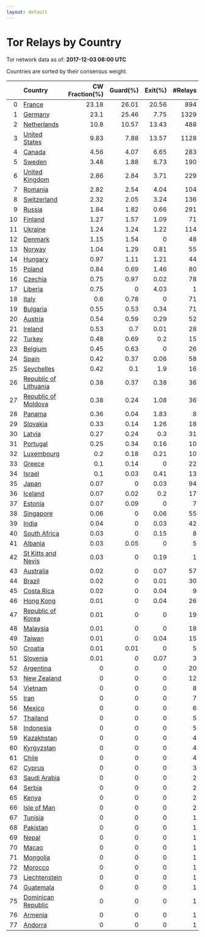 ```yaml
---
layout: default
---
```



# Tor Relays by Country

Tor network data as of: **2017-12-03 08:00 UTC**

Countries are sorted by their consensus weight.

|    | Country                                                                  |   CW Fraction(%) |   Guard(%) |   Exit(%) |   #Relays |
|---:|:-------------------------------------------------------------------------|-----------------:|-----------:|----------:|----------:|
|  0 | [France](https://atlas.torproject.org/#search/country:fr)                |            23.18 |      26.01 |     20.56 |       894 |
|  1 | [Germany](https://atlas.torproject.org/#search/country:de)               |            23.1  |      25.46 |      7.75 |      1329 |
|  2 | [Netherlands](https://atlas.torproject.org/#search/country:nl)           |            10.8  |      10.57 |     13.43 |       488 |
|  3 | [United States](https://atlas.torproject.org/#search/country:us)         |             9.83 |       7.88 |     13.57 |      1128 |
|  4 | [Canada](https://atlas.torproject.org/#search/country:ca)                |             4.56 |       4.07 |      6.65 |       283 |
|  5 | [Sweden](https://atlas.torproject.org/#search/country:se)                |             3.48 |       1.88 |      6.73 |       190 |
|  6 | [United Kingdom](https://atlas.torproject.org/#search/country:gb)        |             2.86 |       2.84 |      3.71 |       229 |
|  7 | [Romania](https://atlas.torproject.org/#search/country:ro)               |             2.82 |       2.54 |      4.04 |       104 |
|  8 | [Switzerland](https://atlas.torproject.org/#search/country:ch)           |             2.32 |       2.05 |      3.24 |       136 |
|  9 | [Russia](https://atlas.torproject.org/#search/country:ru)                |             1.84 |       1.82 |      0.66 |       291 |
| 10 | [Finland](https://atlas.torproject.org/#search/country:fi)               |             1.27 |       1.57 |      1.09 |        71 |
| 11 | [Ukraine](https://atlas.torproject.org/#search/country:ua)               |             1.24 |       1.24 |      1.22 |       114 |
| 12 | [Denmark](https://atlas.torproject.org/#search/country:dk)               |             1.15 |       1.54 |      0    |        48 |
| 13 | [Norway](https://atlas.torproject.org/#search/country:no)                |             1.04 |       1.29 |      0.81 |        55 |
| 14 | [Hungary](https://atlas.torproject.org/#search/country:hu)               |             0.97 |       1.11 |      1.21 |        44 |
| 15 | [Poland](https://atlas.torproject.org/#search/country:pl)                |             0.84 |       0.69 |      1.46 |        80 |
| 16 | [Czechia](https://atlas.torproject.org/#search/country:cz)               |             0.75 |       0.97 |      0.02 |        78 |
| 17 | [Liberia](https://atlas.torproject.org/#search/country:lr)               |             0.75 |       0    |      4.03 |         1 |
| 18 | [Italy](https://atlas.torproject.org/#search/country:it)                 |             0.6  |       0.78 |      0    |        71 |
| 19 | [Bulgaria](https://atlas.torproject.org/#search/country:bg)              |             0.55 |       0.53 |      0.34 |        71 |
| 20 | [Austria](https://atlas.torproject.org/#search/country:at)               |             0.54 |       0.59 |      0.29 |        52 |
| 21 | [Ireland](https://atlas.torproject.org/#search/country:ie)               |             0.53 |       0.7  |      0.01 |        28 |
| 22 | [Turkey](https://atlas.torproject.org/#search/country:tr)                |             0.48 |       0.69 |      0.2  |        15 |
| 23 | [Belgium](https://atlas.torproject.org/#search/country:be)               |             0.45 |       0.63 |      0    |        26 |
| 24 | [Spain](https://atlas.torproject.org/#search/country:es)                 |             0.42 |       0.37 |      0.06 |        58 |
| 25 | [Seychelles](https://atlas.torproject.org/#search/country:sc)            |             0.42 |       0.1  |      1.9  |        16 |
| 26 | [Republic of Lithuania](https://atlas.torproject.org/#search/country:lt) |             0.38 |       0.37 |      0.38 |        36 |
| 27 | [Republic of Moldova](https://atlas.torproject.org/#search/country:md)   |             0.38 |       0.24 |      1.08 |        36 |
| 28 | [Panama](https://atlas.torproject.org/#search/country:pa)                |             0.36 |       0.04 |      1.83 |         8 |
| 29 | [Slovakia](https://atlas.torproject.org/#search/country:sk)              |             0.33 |       0.14 |      1.26 |        18 |
| 30 | [Latvia](https://atlas.torproject.org/#search/country:lv)                |             0.27 |       0.24 |      0.3  |        31 |
| 31 | [Portugal](https://atlas.torproject.org/#search/country:pt)              |             0.25 |       0.34 |      0.16 |        10 |
| 32 | [Luxembourg](https://atlas.torproject.org/#search/country:lu)            |             0.2  |       0.18 |      0.21 |        10 |
| 33 | [Greece](https://atlas.torproject.org/#search/country:gr)                |             0.1  |       0.14 |      0    |        22 |
| 34 | [Israel](https://atlas.torproject.org/#search/country:il)                |             0.1  |       0.03 |      0.41 |        13 |
| 35 | [Japan](https://atlas.torproject.org/#search/country:jp)                 |             0.07 |       0    |      0.03 |        94 |
| 36 | [Iceland](https://atlas.torproject.org/#search/country:is)               |             0.07 |       0.02 |      0.2  |        17 |
| 37 | [Estonia](https://atlas.torproject.org/#search/country:ee)               |             0.07 |       0.09 |      0    |         7 |
| 38 | [Singapore](https://atlas.torproject.org/#search/country:sg)             |             0.06 |       0    |      0.06 |        55 |
| 39 | [India](https://atlas.torproject.org/#search/country:in)                 |             0.04 |       0    |      0.03 |        42 |
| 40 | [South Africa](https://atlas.torproject.org/#search/country:za)          |             0.03 |       0    |      0.15 |         8 |
| 41 | [Albania](https://atlas.torproject.org/#search/country:al)               |             0.03 |       0.05 |      0    |         5 |
| 42 | [St Kitts and Nevis](https://atlas.torproject.org/#search/country:kn)    |             0.03 |       0    |      0.19 |         1 |
| 43 | [Australia](https://atlas.torproject.org/#search/country:au)             |             0.02 |       0    |      0.07 |        57 |
| 44 | [Brazil](https://atlas.torproject.org/#search/country:br)                |             0.02 |       0    |      0.01 |        30 |
| 45 | [Costa Rica](https://atlas.torproject.org/#search/country:cr)            |             0.02 |       0    |      0.04 |         9 |
| 46 | [Hong Kong](https://atlas.torproject.org/#search/country:hk)             |             0.01 |       0    |      0.04 |        26 |
| 47 | [Republic of Korea](https://atlas.torproject.org/#search/country:kr)     |             0.01 |       0    |      0    |        19 |
| 48 | [Malaysia](https://atlas.torproject.org/#search/country:my)              |             0.01 |       0    |      0    |        18 |
| 49 | [Taiwan](https://atlas.torproject.org/#search/country:tw)                |             0.01 |       0    |      0.04 |        15 |
| 50 | [Croatia](https://atlas.torproject.org/#search/country:hr)               |             0.01 |       0.01 |      0    |         5 |
| 51 | [Slovenia](https://atlas.torproject.org/#search/country:si)              |             0.01 |       0    |      0.07 |         3 |
| 52 | [Argentina](https://atlas.torproject.org/#search/country:ar)             |             0    |       0    |      0    |        20 |
| 53 | [New Zealand](https://atlas.torproject.org/#search/country:nz)           |             0    |       0    |      0    |        12 |
| 54 | [Vietnam](https://atlas.torproject.org/#search/country:vn)               |             0    |       0    |      0    |         8 |
| 55 | [Iran](https://atlas.torproject.org/#search/country:ir)                  |             0    |       0    |      0    |         7 |
| 56 | [Mexico](https://atlas.torproject.org/#search/country:mx)                |             0    |       0    |      0    |         6 |
| 57 | [Thailand](https://atlas.torproject.org/#search/country:th)              |             0    |       0    |      0    |         5 |
| 58 | [Indonesia](https://atlas.torproject.org/#search/country:id)             |             0    |       0    |      0    |         5 |
| 59 | [Kazakhstan](https://atlas.torproject.org/#search/country:kz)            |             0    |       0    |      0    |         4 |
| 60 | [Kyrgyzstan](https://atlas.torproject.org/#search/country:kg)            |             0    |       0    |      0    |         4 |
| 61 | [Chile](https://atlas.torproject.org/#search/country:cl)                 |             0    |       0    |      0    |         4 |
| 62 | [Cyprus](https://atlas.torproject.org/#search/country:cy)                |             0    |       0    |      0    |         3 |
| 63 | [Saudi Arabia](https://atlas.torproject.org/#search/country:sa)          |             0    |       0    |      0    |         2 |
| 64 | [Serbia](https://atlas.torproject.org/#search/country:rs)                |             0    |       0    |      0    |         2 |
| 65 | [Kenya](https://atlas.torproject.org/#search/country:ke)                 |             0    |       0    |      0    |         2 |
| 66 | [Isle of Man](https://atlas.torproject.org/#search/country:im)           |             0    |       0    |      0    |         2 |
| 67 | [Tunisia](https://atlas.torproject.org/#search/country:tn)               |             0    |       0    |      0    |         1 |
| 68 | [Pakistan](https://atlas.torproject.org/#search/country:pk)              |             0    |       0    |      0    |         1 |
| 69 | [Nepal](https://atlas.torproject.org/#search/country:np)                 |             0    |       0    |      0    |         1 |
| 70 | [Macao](https://atlas.torproject.org/#search/country:mo)                 |             0    |       0    |      0    |         1 |
| 71 | [Mongolia](https://atlas.torproject.org/#search/country:mn)              |             0    |       0    |      0    |         1 |
| 72 | [Morocco](https://atlas.torproject.org/#search/country:ma)               |             0    |       0    |      0    |         1 |
| 73 | [Liechtenstein](https://atlas.torproject.org/#search/country:li)         |             0    |       0    |      0    |         1 |
| 74 | [Guatemala](https://atlas.torproject.org/#search/country:gt)             |             0    |       0    |      0    |         1 |
| 75 | [Dominican Republic](https://atlas.torproject.org/#search/country:do)    |             0    |       0    |      0    |         1 |
| 76 | [Armenia](https://atlas.torproject.org/#search/country:am)               |             0    |       0    |      0    |         1 |
| 77 | [Andorra](https://atlas.torproject.org/#search/country:ad)               |             0    |       0    |      0    |         1 |